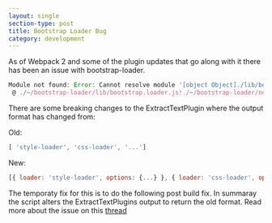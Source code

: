 ```yaml
---
layout: single
section-type: post
title: Bootstrap Loader Bug
category: development
---
```


As of Webpack 2 and some of the plugin updates that go along with it there has been an issue with bootstrap-loader.

~~~ javascript
Module not found: Error: Cannot resolve module '[object Object]./lib/bootstrap.styles.loader.js' in /home/user/work/project/node_modules/bootstrap-loader
 @ ./~/bootstrap-loader/lib/bootstrap.loader.js!./~/bootstrap-loader/no-op.js 1:21-1087
~~~

There are some breaking changes to the ExtractTextPlugin where the output format has changed from:

Old:
~~~ javascript
[ 'style-loader', 'css-loader', '...']
~~~

New:
~~~ javascript
[{ loader: 'style-loader', options: {...} }, { loader: 'css-loader', options: {...} } ]
~~~

The temporaty fix for this is to do the following post build fix. In summaray the script alters the ExtractTextPlugins output to return the old format. Read more about the issue on this [thread](https://github.com/shakacode/bootstrap-loader/issues/238) 
